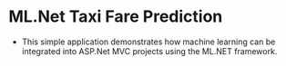 # ML.Net Taxi Fare Prediction

* This simple application demonstrates how machine learning can be integrated into ASP.Net MVC projects using the ML.NET framework. 
